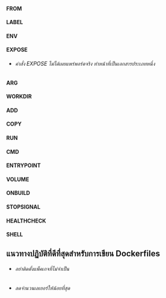 #### FROM

#### LABEL

#### ENV

#### EXPOSE

- ###### คำสั่ง EXPOSE ไม่ได้เผยแพร่พอร์ตจริง ทำหน้าที่เป็นเอกสารประเภทหนึ่ง

#### ARG

#### WORKDIR

#### ADD

#### COPY

#### RUN

#### CMD

#### ENTRYPOINT

#### VOLUME

#### ONBUILD

#### STOPSIGNAL

#### HEALTHCHECK

#### SHELL

## แนวทางปฏิบัติที่ดีที่สุดสำหรับการเขียน Dockerfiles

- ###### อย่าติดตั้งแพ็คเกจที่ไม่จำเป็น

- ###### ลดจำนวนเลเยอร์ให้น้อยที่สุด

